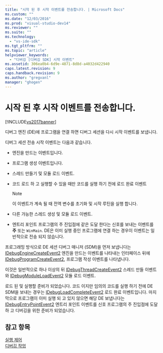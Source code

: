 ```yaml
---
title: "시작 된 후 시작 이벤트를 전송합니다. | Microsoft Docs"
ms.custom: ""
ms.date: "12/03/2016"
ms.prod: "visual-studio-dev14"
ms.reviewer: ""
ms.suite: ""
ms.technology: 
  - "vs-ide-sdk"
ms.tgt_pltfrm: ""
ms.topic: "article"
helpviewer_keywords: 
  - "디버깅 [디버깅 SDK] 시작 이벤트"
ms.assetid: 306ea0b4-6d9e-4871-8d8d-a4032d422940
caps.latest.revision: 9
caps.handback.revision: 9
ms.author: "gregvanl"
manager: "ghogen"
---
```

# 시작 된 후 시작 이벤트를 전송합니다.
[!INCLUDE[vs2017banner](../../code-quality/includes/vs2017banner.md)]

디버그 엔진 \(DE\)에 프로그램을 연결 하면 디버그 세션을 다시 시작 이벤트를 보냅니다.  
  
 디버그 세션 전송 시작 이벤트는 다음과 같습니다.  
  
-   엔진을 만드는 이벤트입니다.  
  
-   프로그램 생성 이벤트입니다.  
  
-   스레드 만들기 및 모듈 로드 이벤트.  
  
-   코드 로드 하 고 실행할 수 있을 때만 코드를 실행 하기 전에 로드 완료 이벤트  
  
    > [!NOTE]
    >  이 이벤트가 계속 될 때 전역 변수를 초기화 및 시작 루틴을 실행 합니다.  
  
-   다른 가능한 스레드 생성 및 모듈 로드 이벤트.  
  
-   엔트리 포인트 프로그램의 주 진입점에 같은 도달 한다는 신호를 보내는 이벤트를  **주** 또는 `WinMain`.  DE은 이미 실행 중인 프로그램에 연결 하는 경우이 이벤트는 일반적으로 전송 되지 않습니다.  
  
 프로그래밍 방식으로 DE 세션 디버그 매니저 \(SDM\)을 먼저 보냅니다는  [IDebugEngineCreateEvent2](../../extensibility/debugger/reference/idebugenginecreateevent2.md) 엔진을 만드는 이벤트를 나타내는 인터페이스 뒤에  [IDebugProgramCreateEvent2](../../extensibility/debugger/reference/idebugprogramcreateevent2.md), 프로그램 작성 이벤트를 나타냅니다.  
  
 이것은 일반적으로 하나 이상의 뒤  [IDebugThreadCreateEvent2](../../extensibility/debugger/reference/idebugthreadcreateevent2.md) 스레드 만들 이벤트와  [IDebugModuleLoadEvent2](../../extensibility/debugger/reference/idebugmoduleloadevent2.md) 모듈 로드 이벤트.  
  
 로드 된 및 실행할 준비가 되었습니다. 코드 이지만 임의의 코드를 실행 하기 전에 DE SDM을 보내는 경우는  [IDebugLoadCompleteEvent2](../../extensibility/debugger/reference/idebugloadcompleteevent2.md) 로드 완료 이벤트입니다.  마지막으로 프로그램이 이미 실행 되 고 있지 않으면 해당 DE 보냅니다는  [IDebugEntryPointEvent2](../../extensibility/debugger/reference/idebugentrypointevent2.md) 엔트리 포인트 이벤트를 신호 프로그램의 주 진입점에 도달 하 고 디버깅을 위한 준비가 되었습니다.  
  
## 참고 항목  
 [실행 제어](../../extensibility/debugger/control-of-execution.md)   
 [디버깅 작업](../../extensibility/debugger/debugging-tasks.md)